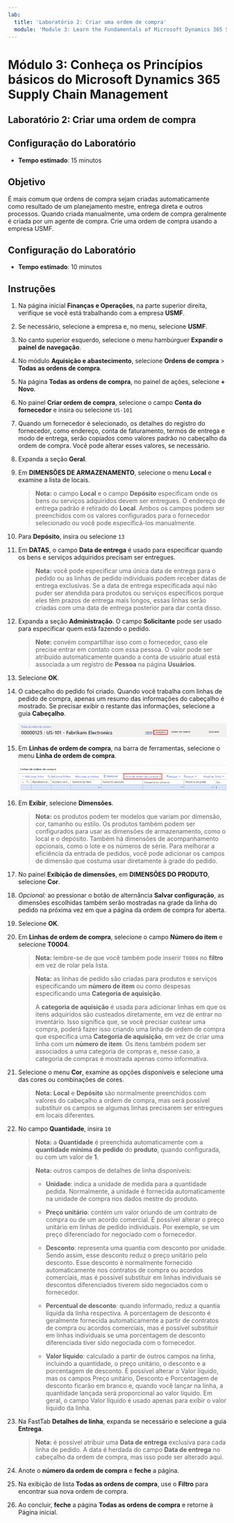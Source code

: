 ```yaml
---
lab:
  title: 'Laboratório 2: Criar uma ordem de compra'
  module: 'Module 3: Learn the Fundamentals of Microsoft Dynamics 365 Supply Chain Management'
---
```


# Módulo 3: Conheça os Princípios básicos do Microsoft Dynamics 365 Supply Chain Management

## Laboratório 2: Criar uma ordem de compra

## Configuração do Laboratório

   - **Tempo estimado**: 15 minutos

## Objetivo

É mais comum que ordens de compra sejam criadas automaticamente como resultado de um planejamento mestre, entrega direta e outros processos. Quando criada manualmente, uma ordem de compra geralmente é criada por um agente de compra. Crie uma ordem de compra usando a empresa USMF. 

## Configuração do Laboratório

   - **Tempo estimado**: 10 minutos

## Instruções

1.  Na página inicial **Finanças e Operações**, na parte superior direita, verifique se você está trabalhando com a empresa **USMF**. 

1.  Se necessário, selecione a empresa e, no menu, selecione **USMF**. 

1.  No canto superior esquerdo, selecione o menu hambúrguer **Expandir o painel de navegação**. 

1.  No módulo **Aquisição e abastecimento**, selecione **Ordens de compra** > **Todas as ordens de compra**. 

1.  Na página **Todas as ordens de compra**, no painel de ações, selecione **+ Novo**. 

1.  No painel **Criar ordem de compra**, selecione o campo **Conta do fornecedor** e insira ou selecione `US-101`

1.  Quando um fornecedor é selecionado, os detalhes do registro do fornecedor, como endereço, conta de faturamento, termos de entrega e modo de entrega, serão copiados como valores padrão no cabeçalho da ordem de compra. Você pode alterar esses valores, se necessário. 

1.  Expanda a seção **Geral**. 

1.  Em **DIMENSÕES DE ARMAZENAMENTO**, selecione o menu **Local** e examine a lista de locais. 

    > **Nota:** o campo **Local** e o campo **Depósito** especificam onde os bens ou serviços adquiridos devem ser entregues. O endereço de entrega padrão é retirado do **Local**. Ambos os campos podem ser preenchidos com os valores configurados para o fornecedor selecionado ou você pode especificá-los manualmente. 

1.  Para **Depósito**, insira ou selecione `13`

1.  Em **DATAS**, o campo **Data de entrega** é usado para especificar quando os bens e serviços adquiridos precisam ser entregues.

    > **Nota:** você pode especificar uma única data de entrega para o pedido ou as linhas de pedido individuais podem receber datas de entrega exclusivas. Se a data de entrega especificada aqui não puder ser atendida para produtos ou serviços específicos porque eles têm prazos de entrega mais longos, essas linhas serão criadas com uma data de entrega posterior para dar conta disso.

1.  Expanda a seção **Administração**. O campo **Solicitante** pode ser usado para especificar quem está fazendo o pedido. 

    > **Note:** convém compartilhar isso com o fornecedor, caso ele precise entrar em contato com essa pessoa. O valor pode ser atribuído automaticamente quando a conta de usuário atual está associada a um registro de **Pessoa** na página **Usuários**. 

1.  Selecione **OK**. 

1.  O cabeçalho do pedido foi criado. Quando você trabalha com linhas de pedido de compra, apenas um resumo das informações do cabeçalho é mostrado.  Se precisar exibir o restante das informações, selecione a guia **Cabeçalho**. 

    ![Imagem da tela exibindo o local do menu Cabeçalho](./media/lp1-m3-purchase-order-header-option.png)

1.  Em **Linhas de ordem de compra**, na barra de ferramentas, selecione o menu **Linha de ordem de compra**. 

    ![Imagem da tela mostrando o local da opção do menu da linha da ordem de compra](./media/lp1-m3-purchase-order-purchase-order-line-menu.png)

1.  Em **Exibir**, selecione **Dimensões**. 

    > **Nota:** os produtos podem ter modelos que variam por dimensão, cor, tamanho ou estilo. Os produtos também podem ser configurados para usar as dimensões de armazenamento, como o local e o depósito.  Também há dimensões de acompanhamento opcionais, como o lote e os números de série.  Para melhorar a eficiência da entrada de pedidos, você pode adicionar os campos de dimensão que costuma usar diretamente à grade do pedido. 

1.  No painel **Exibição de dimensões**, em **DIMENSÕES DO PRODUTO**, selecione **Cor**. 

1.  *Opcional:* ao pressionar o botão de alternância **Salvar configuração**, as dimensões escolhidas também serão mostradas na grade da linha do pedido na próxima vez em que a página da ordem de compra for aberta. 

1.  Selecione **OK**. 

1.  Em **Linhas de ordem de compra**, selecione o campo **Número do item** e selecione **T0004**. 

    > **Nota:** lembre-se de que você também pode inserir `T0004` no **filtro** em vez de rolar pela lista. 

    > **Nota:** as linhas de pedido são criadas para produtos e serviços especificando um **número de item** ou como despesas especificando uma **Categoria de aquisição**.
    > 
    > A **categoria de aquisição** é usada para adicionar linhas em que os itens adquiridos são custeados diretamente, em vez de entrar no inventário. Isso significa que, se você precisar custear uma compra, poderá fazer isso criando uma linha de ordem de compra que especifica uma **Categoria de aquisição**, em vez de criar uma linha com um **número de item**. Os itens também podem ser associados a uma categoria de compras e, nesse caso, a categoria de compras é mostrada apenas como informativa. 

1.  Selecione o menu **Cor**, examine as opções disponíveis e selecione uma das cores ou combinações de cores. 

    > **Nota:** **Local** e **Depósito** são normalmente preenchidos com valores do cabeçalho a ordem de compra, mas será possível substituir os campos se algumas linhas precisarem ser entregues em locais diferentes. 

1.  No campo **Quantidade**, insira `10` 

    > **Nota:** a **Quantidade** é preenchida automaticamente com a **quantidade mínima de pedido** do **produto**, quando configurada, ou com um valor de **1**. 

    > **Nota:** outros campos de detalhes de linha disponíveis: 
    >
    >    - **Unidade**: indica a unidade de medida para a quantidade pedida. Normalmente, a unidade é fornecida automaticamente na unidade de compra nos dados mestre do produto. 
    >
    >    - **Preço unitário**: contém um valor oriundo de um contrato de compra ou de um acordo comercial. É possível alterar o preço unitário em linhas de pedido individuais. Por exemplo, se um preço diferenciado for negociado com o fornecedor. 
    >
    >    - **Desconto**: representa uma quantia com desconto por unidade. Sendo assim, esse desconto reduz o preço unitário pelo desconto. Esse desconto é normalmente fornecido automaticamente nos contratos de compra ou acordos comerciais, mas é possível substituir em linhas individuais se descontos diferenciados tiverem sido negociados com o fornecedor. 
    >
    >    - **Percentual de desconto**: quando informado, reduz a quantia líquida da linha respectiva. A porcentagem de desconto é geralmente fornecida automaticamente a partir de contratos de compra ou acordos comerciais, mas é possível substituir em linhas individuais se uma porcentagem de desconto diferenciada tiver sido negociada com o fornecedor. 
    >
    >    - **Valor líquido**: calculado a partir de outros campos na linha, incluindo a quantidade, o preço unitário, o desconto e a porcentagem de desconto. É possível alterar o Valor líquido, mas os campos Preço unitário, Desconto e Porcentagem de desconto ficarão em branco e, quando você lançar na linha, a quantidade lançada será proporcional ao valor líquido. Em geral, o campo Valor líquido é usado apenas para exibir o valor líquido da linha. 

1.  Na FastTab **Detalhes de linha**, expanda se necessário e selecione a guia **Entrega**. 

    > **Nota:** é possível atribuir uma **Data de entrega** exclusiva para cada linha de pedido. A data é herdada do campo **Data de entrega** no cabeçalho da ordem de compra, mas isso pode ser alterado aqui. 

1.  Anote o **número da ordem de compra** e **feche** a página. 

1.  Na exibição de lista **Todas as ordens de compra**, use o **Filtro** para encontrar sua nova ordem de compra. 

1.  Ao concluir, **feche** a página **Todas as ordens de compra** e retorne à Página inicial. 

